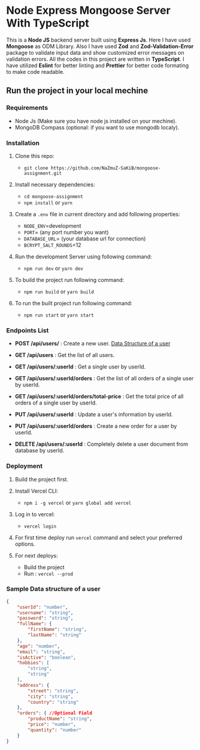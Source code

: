 # Node Express Mongoose Server With TypeScript

This is a **Node JS** backend server built using **Express Js**. Here I have used **Mongoose** as ODM Library. Also I have used **Zod** and **Zod-Validation-Error** package to validate input data and show customized error messages on validation errors. All the codes in this project are written in **TypeScript**. I have utilized **Eslint** for better linting and **Prettier** for better code formating to make code readable.

## Run the project in your local mechine

### Requirements

- Node Js (Make sure you have node js installed on your mechine).
- MongoDB Compass (optional: if you want to use mongodb localy).

### Installation

1. Clone this repo:

   - `git clone https://github.com/NaZmuZ-SaKiB/mongoose-assignment.git`

2. Install necessary dependencies:
   - `cd mongoose-assignment`
   - `npm install` or `yarn`
3. Create a `.env` file in current directory and add following properties:
   - `NODE_ENV`=development
   - `PORT`= (any port number you want)
   - `DATABASE_URL`= (your database url for connection)
   - `BCRYPT_SALT_ROUNDS`=12
4. Run the development Server using following command:

   - `npm run dev` or `yarn dev`

5. To build the project run following command:

   - `npm run build` or `yarn build`

6. To run the built project run following command:
   - `npm run start` or `yarn start`

### Endpoints List

- **POST /api/users/** : Create a new user. [Data Structure of a user](#sample-data-structure-of-a-user)

- **GET /api/users** : Get the list of all users.
- **GET /api/users/:userId** : Get a single user by userId.
- **GET /api/users/:userId/orders** : Get the list of all orders of a single user by userId.
- **GET /api/users/:userId/orders/total-price** : Get the total price of all orders of a single user by userId.

- **PUT /api/users/:userId** : Update a user's information by userId.
- **PUT /api/users/:userId/orders** : Create a new order for a user by userId.

- **DELETE /api/users/:userId** : Completely delete a user document from database by userId.

### Deployment

1. Build the project first.
2. Install Vercel CLI:

   - `npm i -g vercel` or `yarn global add vercel`

3. Log in to vercel:

   - `vercel login`

4. For first time deploy run `vercel` command and select your preferred options.
5. For next deploys:
   - Build the project
   - Run : `vercel --prod`

### Sample Data structure of a user

```JSON
{
    "userId": "number",
    "username": "string",
    "password": "string",
    "fullName": {
        "firstName": "string",
        "lastName": "string"
    },
    "age": "number",
    "email": "string",
    "isActive": "boolean",
    "hobbies": [
        "string",
        "string"
    ],
    "address": {
        "street": "string",
        "city": "string",
        "country": "string"
    },
    "orders": { //Optional Field
        "productName": "string",
        "price": "number",
        "quantity": "number"
    }
}
```
